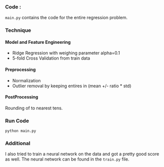 ### Code : 

`main.py` contains the code for the entire regression problem.


### Technique


#### Model and Feature Engineering

* Ridge Regression with weighing parameter alpha=0.1
* 5-fold Cross Validation from train data

#### Preprocessing

* Normalization
* Outlier removal by keeping entires in (mean +/- ratio * std)


#### PostProcessing

Rounding of to nearest tens.



### Run Code 

`python main.py`


### Additional

I also tried to train a neural network on the data and got  a pretty good score as well.
The neural network can be found in the `train.py` file.
